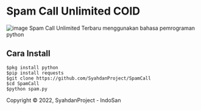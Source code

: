 # Spam Call Unlimited COID
![image](https://w7.pngwing.com/pngs/63/747/png-transparent-telephone-logo-mobile-phones-telephone-number-chabad-malvern-contact-miscellaneous-text-telephone-call.png)
Spam Call Unlimited Terbaru menggunakan bahasa pemrograman python

## Cara Install
```
$pkg install python
$pip install requests
$git clone https://github.com/SyahdanProject/SpamCall
$cd SpamCall
$python spam.py
```


Copyright © 2022, SyahdanProject - IndoSan


